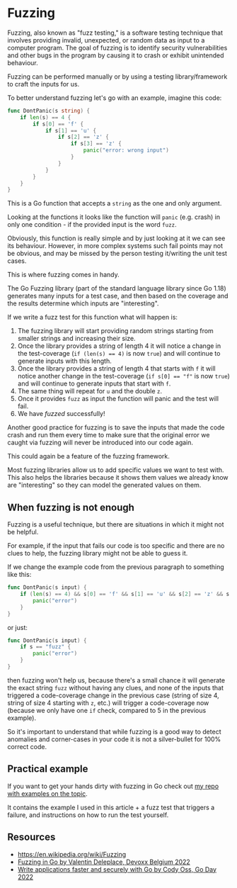 # Fuzzing

Fuzzing, also known as "fuzz testing," is a software testing technique that involves providing invalid, unexpected, or random data as input to a computer program.
The goal of fuzzing is to identify security vulnerabilities and other bugs in the program by causing it to crash or exhibit unintended behaviour.

Fuzzing can be performed manually or by using a testing library/framework to craft the inputs for us.

To better understand fuzzing let's go with an example, imagine this code:

```go
func DontPanic(s string) {
    if len(s) == 4 {
        if s[0] == 'f' {
            if s[1] == 'u' {
                if s[2] == 'z' {
                    if s[3] == 'z' {
                        panic("error: wrong input")
                    }
                }
            }
        }
    }
}
```

This is a Go function that accepts a `string` as the one and only argument.

Looking at the functions it looks like the function will `panic` (e.g. crash) in only one condition - if the provided input is the word `fuzz`.

Obviously, this function is really simple and by just looking at it we can see its behaviour.
However, in more complex systems such fail points may not be obvious, and may be missed by the person testing it/writing the unit test cases.

This is where fuzzing comes in handy.

The Go Fuzzing library (part of the standard language library since Go 1.18) generates many inputs for a test case, and then based on the coverage and the results determine which inputs are "interesting".

If we write a fuzz test for this function what will happen is:

1. The fuzzing library will start providing random strings starting from smaller strings and increasing their size.
2. Once the library provides a string of length 4 it will notice a change in the test-coverage (`if (len(s) == 4)` is now `true`) and will continue to generate inputs with this length.
3. Once the library provides a string of length 4 that starts with `f` it will notice another change in the test-coverage (`if s[0] == "f"` is now `true`) and will continue to generate inputs that start with `f`.
4. The same thing will repeat for `u` and the double `z`.
5. Once it provides `fuzz` as input the function will panic and the test will fail.
6. We have _fuzzed_ successfully!

Another good practice for fuzzing is to save the inputs that made the code crash and run them every time to make sure that the original error we caught via fuzzing will never be introduced into our code again.

This could again be a feature of the fuzzing framework.

Most fuzzing libraries allow us to add specific values we want to test with.
This also helps the libraries because it shows them values we already know are "interesting" so they can model the generated values on them.

## When fuzzing is not enough

Fuzzing is a useful technique, but there are situations in which it might not be helpful.

For example, if the input that fails our code is too specific and there are no clues to help, the fuzzing library might not be able to guess it.

If we change the example code from the previous paragraph to something like this:

```go
func DontPanic(s input) {
    if (len(s) == 4) && s[0] == 'f' && s[1] == 'u' && s[2] == 'z' && s[3] == 'z' {
        panic("error")
    }
}
```

or just:

```go
func DontPanic(s input) {
    if s == "fuzz" {
        panic("error")
    }
}
```

then fuzzing won't help us, because there's a small chance it will generate the exact string `fuzz` without having any clues,
and none of the inputs that triggered a code-coverage change in the previous case (string of size 4, string of size 4 starting with `z`, etc.) will trigger a code-coverage now (because we only have one `if` check, compared to 5 in the previous example).

So it's important to understand that while fuzzing is a good way to detect anomalies and corner-cases in your code it is not a silver-bullet for 100% correct code.

## Practical example

If you want to get your hands dirty with fuzzing in Go check out [my repo with examples on the topic](https://github.com/asankov/go-fuzzing-101/tree/v1).

It contains the example I used in this article + a fuzz test that triggers a failure, and instructions on how to run the test yourself.

## Resources

- <https://en.wikipedia.org/wiki/Fuzzing>
- [Fuzzing in Go by Valentin Deleplace, Devoxx Belgium 2022](https://www.youtube.com/watch?v=Zlf3s4EjnFU)
- [Write applications faster and securely with Go by Cody Oss, Go Day 2022](https://www.youtube.com/watch?v=aw7lFSFGKZs)
